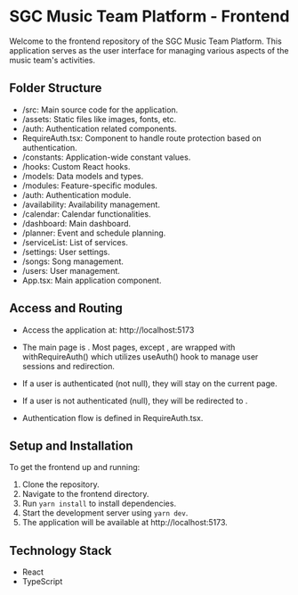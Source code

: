 # SGC Music Team Platform - Frontend

Welcome to the frontend repository of the SGC Music Team Platform. This application serves as the user interface for managing various aspects of the music team's activities.

## Folder Structure

- /src: Main source code for the application.
- /assets: Static files like images, fonts, etc.
- /auth: Authentication related components.
- RequireAuth.tsx: Component to handle route protection based on authentication.
- /constants: Application-wide constant values.
- /hooks: Custom React hooks.
- /models: Data models and types.
- /modules: Feature-specific modules.
- /auth: Authentication module.
- /availability: Availability management.
- /calendar: Calendar functionalities.
- /dashboard: Main dashboard.
- /planner: Event and schedule planning.
- /serviceList: List of services.
- /settings: User settings.
- /songs: Song management.
- /users: User management.
- App.tsx: Main application component.

## Access and Routing

- Access the application at: http://localhost:5173

- The main page is <DashboardPage />. Most pages, except <LoginPage />, are wrapped with withRequireAuth() which utilizes useAuth() hook to manage user sessions and redirection.

- If a user is authenticated (not null), they will stay on the current page.
- If a user is not authenticated (null), they will be redirected to <LoginPage />.
- Authentication flow is defined in RequireAuth.tsx.

## Setup and Installation

To get the frontend up and running:

1. Clone the repository.
2. Navigate to the frontend directory.
3. Run `yarn install` to install dependencies.
4. Start the development server using `yarn dev`.
5. The application will be available at http://localhost:5173.

## Technology Stack

- React
- TypeScript
